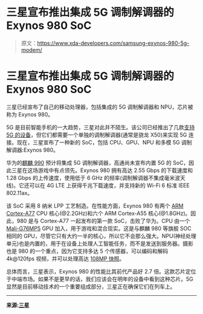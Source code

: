 # 三星宣布推出集成 5G 调制解调器的 Exynos 980 SoC

> 原文：<https://www.xda-developers.com/samsung-exynos-980-5g-modem/>

# 三星宣布推出集成 5G 调制解调器的 Exynos 980 SoC

三星已经宣布了自己的移动处理器，包括集成的 5G 调制解调器和 NPU，芯片被称为 Exynos 980。

5G 是目前智能手机的一大趋势，三星对此并不陌生。该公司已经推出了几款[支持 5G 的设备](https://www.xda-developers.com/lg-v50-thinqs-korean-launch-delayed-5g/)，但它们都需要一个单独的调制解调器(通常是骁龙 X50)来实现 5G 连接。现在，三星宣布了一种新的 SoC，包括 CPU、GPU、NPU 和多模 5G 调制解调器:Exynos 980。

华为的[麒麟 990](https://www.xda-developers.com/kirin-985-huawei-mate-30-7nm-euv-lithography/) 预计将集成 5G 调制解调器，高通尚未宣布内置 5G 的 SoC，因此三星在这场游戏中有点领先。Exynos 980 拥有高达 2.55 Gbps 的下载速度和 1.28 Gbps 的上传速度，使用低于 6 GHz 的频率(调制解调器不集成毫米波天线)。它还可以在 4G LTE 上获得千兆下载速度，并支持新的 Wi-Fi 6 标准 IEEE 802.11ax。

该 SoC 采用 8 纳米 LPP 工艺制造。在性能方面，Exynos 980 有两个 [ARM Cortex-A77](https://www.xda-developers.com/arm-cortex-a77-cpu-announcement/) CPU 核心(@2.2GHz)和六个 ARM Cortex-A55 核心(@1.8GHz)。因此，980 是与 Cortex-A77 一起发布的第一款 SoC，击败了华为。CPU 由一个 [Mali-G76MP5](https://www.xda-developers.com/arm-cortex-a76-cpu-mali-g76-gpu-mali-v76-vpu-announcement/) GPU 加入，用于游戏和混合现实。这是与麒麟 980 等旗舰 SOC 相同的 GPU，尽管它只有大约一半的核心，所以它不会那么强大。NPU(神经处理单元)也是内置的，用于在设备上处理人工智能任务，而不是发送到服务器。摄影也是 980 的一个重点，因为它支持多达 5 个传感器，可以编码和解码 4k@120fps 视频，并可以处理高达 [108MP 快照](https://www.xda-developers.com/samsung-isocell-bright-hmx-108mp-camera-sensor-xiaomi/)。

总体而言，三星表示，Exynos 980 的性能比其前代产品好 2.7 倍。这款芯片定位于中端市场。如果不是更早的话，我们应该会在明年的设备中看到这种芯片。5G 显然是目前移动技术的一个重要组成部分，三星正在确保它们在列车上。

* * *

**来源:[三星](https://news.samsung.com/global/samsung-introduces-its-first-5g-integrated-mobile-processor-the-exynos-980)**